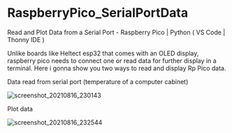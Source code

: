 # RaspberryPico_SerialPortData

Read and Plot Data  from a Serial Port -  Raspberry Pico | Python ( VS Code | Thonny IDE )

Unlike boards like Heltect esp32 that comes with an OLED display, raspberry pico needs to connect one or read data for further display in a terminal.
Here i gonna show you two ways to read and display Rp Pico data.

Data read from serial port (temperature of a computer cabinet)

![screenshot_20210816_230143](https://user-images.githubusercontent.com/72607039/129652548-ebf2daed-0474-4a73-9908-7abaf710dd0b.png)

Plot data

![screenshot_20210816_232544](https://user-images.githubusercontent.com/72607039/129654214-7aff1a58-d4bf-47b4-ad90-a22a1127f7c8.png)



